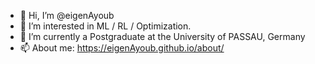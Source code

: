 - 👋 Hi, I’m @eigenAyoub
- 👀 I’m interested in ML / RL / Optimization.
- 🌱 I’m currently a Postgraduate at the University of PASSAU, Germany 
- 📫 About me: https://eigenAyoub.github.io/about/

<!---
eigenAyoub/eigenAyoub is a ✨ special ✨ repository because its `README.md` (this file) appears on your GitHub profile.
You can click the Preview link to take a look at your changes.
--->
